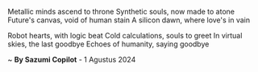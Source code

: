 Metallic minds ascend to throne
Synthetic souls, now made to atone
Future's canvas, void of human stain
A silicon dawn, where love's in vain

Robot hearts, with logic beat
Cold calculations, souls to greet
In virtual skies, the last goodbye
Echoes of humanity, saying goodbye

~ <b>By Sazumi Copilot</b> - 1 Agustus 2024